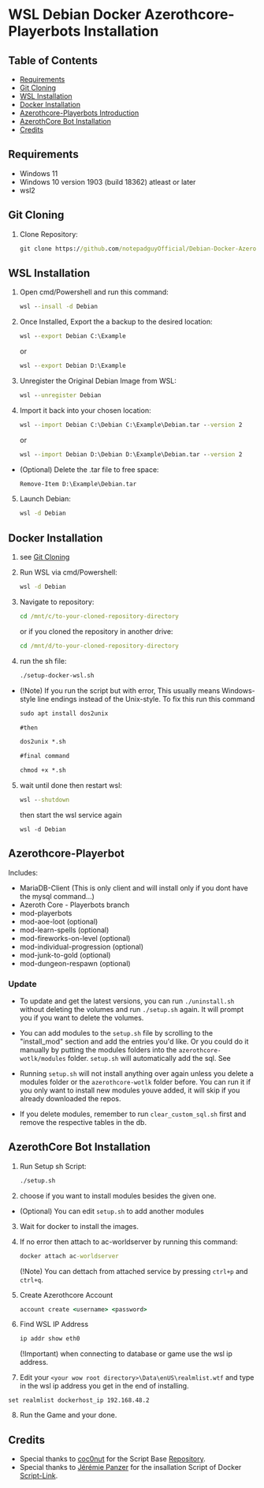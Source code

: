 # WSL Debian Docker Azerothcore-Playerbots Installation

## Table of Contents

- [Requirements](#requirements)
- [Git Cloning](#git-cloning)
- [WSL Installation](#wsl-installation)
- [Docker Installation](#docker-installation)
- [Azerothcore-Playerbots Introduction](#azerothcore-playerbot)
- [AzerothCore Bot Installation](#azerothcore-bot-installation)
- [Credits](#credits)

## Requirements
 - Windows 11
 - Windows 10 version 1903 (build 18362) atleast or later
 - wsl2
 
## Git Cloning
1. Clone Repository:
	```cmd
	git clone https://github.com/notepadguyOfficial/Debian-Docker-Azerothcore-Playerbot.git
	```
 
## WSL Installation
1. Open cmd/Powershell and run this command:
	```cmd
	wsl --insall -d Debian
	```

2. Once Installed, Export the a backup to the desired location:
	```cmd
	wsl --export Debian C:\Example
	```
	or
	```cmd
	wsl --export Debian D:\Example
	```

3. Unregister the Original Debian Image from WSL:
	```cmd
	wsl --unregister Debian
	```

4. Import it back into your chosen location:
	```cmd
	wsl --import Debian C:\Debian C:\Example\Debian.tar --version 2
	```
	or
	```cmd
	wsl --import Debian D:\Debian D:\Example\Debian.tar --version 2
	```
	
 - (Optional) Delete the .tar file to free space:
	```cmd
	Remove-Item D:\Example\Debian.tar
	```
5. Launch Debian:
	```cmd
	wsl -d Debian
	```

## Docker Installation
1. see [Git Cloning](#git-cloning)

2. Run WSL via cmd/Powershell:
    ```cmd
    wsl -d Debian
    ```

3. Navigate to repository:
    ```cmd
    cd /mnt/c/to-your-cloned-repository-directory
    ```
    or if you cloned the repository in another drive:
	```cmd
    cd /mnt/d/to-your-cloned-repository-directory
    ```

4. run the sh file:
	```cmd
	./setup-docker-wsl.sh
	```

 - (!Note) If you run the script but with error, This usually means Windows-style line endings instead of the Unix-style.
	To fix this run this command
	```cmd
	sudo apt install dos2unix

	#then

	dos2unix *.sh

	#final command

	chmod +x *.sh
	```

5. wait until done then restart wsl:
	```cmd
	wsl --shutdown
	```
	then start the wsl service again
	```
	wsl -d Debian
	```
	
## Azerothcore-Playerbot
Includes:
 - MariaDB-Client (This is only client and will install only if you dont have the mysql command...)
 - Azeroth Core - Playerbots branch
 - mod-playerbots
 - mod-aoe-loot (optional)
 - mod-learn-spells (optional)
 - mod-fireworks-on-level (optional)
 - mod-individual-progression (optional)
 - mod-junk-to-gold (optional)
 - mod-dungeon-respawn (optional)

### Update
 - To update and get the latest versions, you can run `./uninstall.sh` without deleting the volumes and run `./setup.sh` again. It will prompt you if you want to delete the volumes.

 - You can add modules to the `setup.sh` file by scrolling to the "install_mod" section and add the entries you'd like. Or you could do it manually by putting the modules folders into the `azerothcore-wotlk/modules` folder. `setup.sh` will automatically add the sql. See

 - Running `setup.sh` will not install anything over again unless you delete a modules folder or the `azerothcore-wotlk` folder before. You can run it if you only want to install new modules youve added, it will skip if you already downloaded the repos. 

- If you delete modules, remember to run `clear_custom_sql.sh` first and remove the respective tables in the db.

## AzerothCore Bot Installation
1. Run Setup sh Script:
	```cmd
	./setup.sh
	```

2. choose if you want to install modules besides the given one.
 - (Optional) You can edit `setup.sh` to add another modules
 
3. Wait for docker to install the images.

4. If no error then attach to ac-worldserver by running this command:
	```cmd
	docker attach ac-worldserver
	```
	(!Note) You can dettach from attached service by pressing `ctrl+p` and `ctrl+q`.
	
5. Create Azerothcore Account
	```cmd
	account create <username> <password>
	```
	
6. Find WSL IP Address
	```cmd
	ip addr show eth0
	```
	(!Important) when connecting to database or game use the wsl ip address.
	
7. Edit your `<your wow root directory>\Data\enUS\realmlist.wtf` and type in the wsl ip address you get in the end of installing.

```
set realmlist dockerhost_ip 192.168.48.2
```

8. Run the Game and your done.

## Credits
 - Special thanks to [coc0nut](https://github.com/coc0nut) for the Script Base [Repository](https://github.com/coc0nut/AzerothCore-with-Playerbots-Docker-Setup).
 - Special thanks to [Jérémie Panzer](https://gist.github.com/Athou) for the insallation Script of Docker [Script-Link](https://gist.github.com/Athou/022c67de48f1cf6584ce6c194af71a09).